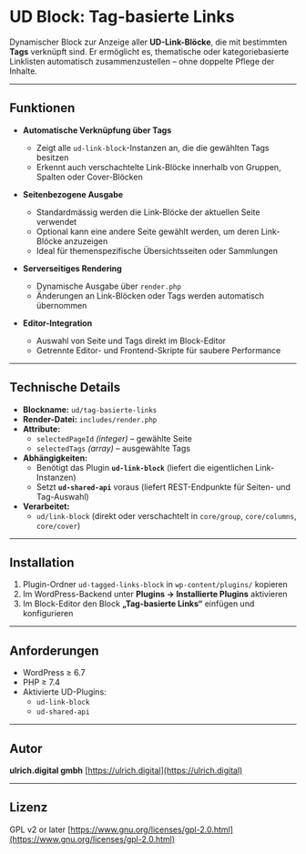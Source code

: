 # UD Block: Tag-basierte Links

Dynamischer Block zur Anzeige aller **UD-Link-Blöcke**, die mit bestimmten **Tags** verknüpft sind.
Er ermöglicht es, thematische oder kategoriebasierte Linklisten automatisch zusammenzustellen – ohne doppelte Pflege der Inhalte.

---

## Funktionen

- **Automatische Verknüpfung über Tags**
  - Zeigt alle `ud-link-block`-Instanzen an, die die gewählten Tags besitzen
  - Erkennt auch verschachtelte Link-Blöcke innerhalb von Gruppen, Spalten oder Cover-Blöcken

- **Seitenbezogene Ausgabe**
  - Standardmässig werden die Link-Blöcke der aktuellen Seite verwendet
  - Optional kann eine andere Seite gewählt werden, um deren Link-Blöcke anzuzeigen
  - Ideal für themenspezifische Übersichtsseiten oder Sammlungen


- **Serverseitiges Rendering**
  - Dynamische Ausgabe über `render.php`
  - Änderungen an Link-Blöcken oder Tags werden automatisch übernommen

- **Editor-Integration**
  - Auswahl von Seite und Tags direkt im Block-Editor
  - Getrennte Editor- und Frontend-Skripte für saubere Performance

---

## Technische Details

- **Blockname:** `ud/tag-basierte-links`
- **Render-Datei:** `includes/render.php`
- **Attribute:**
  - `selectedPageId` *(integer)* – gewählte Seite
  - `selectedTags` *(array)* – ausgewählte Tags
- **Abhängigkeiten:**
  - Benötigt das Plugin **`ud-link-block`** (liefert die eigentlichen Link-Instanzen)
  - Setzt **`ud-shared-api`** voraus (liefert REST-Endpunkte für Seiten- und Tag-Auswahl)
- **Verarbeitet:**
  - `ud/link-block` (direkt oder verschachtelt in `core/group`, `core/columns`, `core/cover`)

---

## Installation

1. Plugin-Ordner `ud-tagged-links-block` in `wp-content/plugins/` kopieren
2. Im WordPress-Backend unter **Plugins → Installierte Plugins** aktivieren
3. Im Block-Editor den Block **„Tag-basierte Links“** einfügen und konfigurieren

---

## Anforderungen

- WordPress ≥ 6.7
- PHP ≥ 7.4
- Aktivierte UD-Plugins:
  - `ud-link-block`
  - `ud-shared-api`

---

## Autor

**ulrich.digital gmbh**
[https://ulrich.digital](https://ulrich.digital)

---

## Lizenz

GPL v2 or later
[https://www.gnu.org/licenses/gpl-2.0.html](https://www.gnu.org/licenses/gpl-2.0.html)
